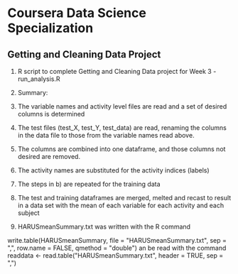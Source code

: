 # Coursera Data Science Specialization 

## Getting and Cleaning Data Project


1. R script to complete Getting and Cleaning Data project for Week 3 - run_analysis.R
2. Summary:
1. The variable names and activity level files are read and a set of desired columns is determined
1. The test files (test_X, test_Y, test_data) are read, renaming the columns in the data file to those from the variable names read above.
2. The columns are combined into one dataframe, and those columns not desired  are removed.
3. The activity names are substituted for the activity indices (labels)
2. The steps in b) are repeated for the training data
3. The test and training dataframes are merged, melted and recast to result in a data set with the mean of each variable for each activity and each subject


2. HARUSmeanSummary.txt was written with the R command 

write.table(HARUSmeanSummary, file = "HARUSmeanSummary.txt", sep = ",", 
           row.name = FALSE, qmethod = "double")
an be read with the command
readdata <- read.table("HARUSmeanSummary.txt", header = TRUE, sep = ",")


